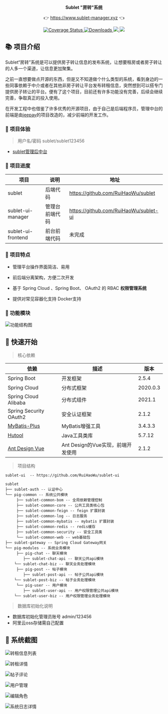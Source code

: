 
<p align="center">
	<strong>Sublet "房转"系统</strong>
</p>
<p align="center">
	👉 <a href="https://www.sublet-manager.xyz">https://www.sublet-manager.xyz</a> 👈
</p>

<p align="center">
    <a target="_blank" href="https://spring.io/projects/spring-cloud">
<img src="https://img.shields.io/badge/Spring%20Cloud-2020.0.3-yellow.svg" alt="Coverage Status">
	</a>
	<a target="_blank" href="https://spring.io/projects/spring-boot">
 <img src="https://img.shields.io/badge/Spring%20Boot-2.5.4-blue.svg" alt="Downloads">
	</a>
    <a target="_blank" href="https://www.oracle.com/java/technologies/javase/javase-jdk8-downloads.html">
		<img src="https://img.shields.io/badge/JDK-8+-green.svg" />
	</a>
	<a target="_blank" href="http://www.gnu.org/licenses/lgpl.html">
		<img src="https://img.shields.io/badge/license-LGPL--3.0-blue" />
	</a>
</p>

## 📚 项目介绍

Sublet“房转”系统是可以提供房子转让信息的发布系统，让想要租房或者房子转让的人多一个渠道，让信息更加聚集。

之前一直想要做点开源的东西，但是又不知道做个什么类型的系统，看到身边的一些同事依赖于中介或者在其他非房子转让平台发布转租信息，突然想到可以搭专门提供房子转让的平台。便有了这个项目，目前还有许多功能没有完善，后续会继续完善，争取真正的投入使用。

在开发工程中也借鉴了许多优秀的开源项目，由于自己是后端程序员，管理中台的前端是由[jeepay](https://github.com/jeequan/jeepay-ui)的项目改造的，减少前端的开发工作。

### 🍟 项目体验

> 用户名/密码  sublet/sublet123456

- [sublet管理后中台](https://www.sublet-manager.xyz)

### **🥪 项目进度**

| 项目               | 说明           | 地址                                  |
| ------------------ | -------------- | ------------------------------------- |
| sublet             | 后端代码       | https://github.com/RuiHaoWu/sublet    |
| sublet-ui-manager  | 管理台前端代码 | https://github.com/RuiHaoWu/sublet-ui |
| sublet-ui-frontend | 前台前端代码   | 未完成                                |

### 🍎 项目特点

- 管理平台操作界面简洁、易用
- 前后端分离架构，方便二次开发

- 基于 Spring Cloud  、Spring Boot、 OAuth2 的 RBAC **权限管理系统**
- 提供对常见容器化支持 Docker支持

###  🍿 功能模块

![功能结构图](http://xmcnhol.oss-cn-shenzhen.aliyuncs.com/2021-12-28/ce93113c85f14a7389f4487600770160.png)

## 🥞 快速开始

> 核心依赖

| 依赖                                                         | 描述                              | 版本     |
| ------------------------------------------------------------ | --------------------------------- | -------- |
| Spring Boot                                                  | 开发框架                          | 2.5.4    |
| Spring Cloud                                                 | 分布式框架                        | 2020.0.3 |
| Spring Cloud Alibaba                                         | 分布式组件                        | 2021.1   |
| Spring Security OAuth2                                       | 安全认证框架                      | 2.1.2    |
| [MyBatis-Plus](https://gitee.com/link?target=https%3A%2F%2Fmp.baomidou.com%2F) | MyBatis增强工具                   | 3.4.3.3  |
| [Hutool](https://gitee.com/link?target=https%3A%2F%2Fwww.hutool.cn%2F) | Java工具类库                      | 5.7.12   |
| [Ant Design Vue](https://gitee.com/link?target=https%3A%2F%2Fwww.antdv.com%2Fdocs%2Fvue%2Fintroduce-cn%2F) | Ant Design的Vue实现，前端开发使用 | 2.1.2    |

> 项目结构

```
sublet-ui  -- https://github.com/RuiHaoWu/sublet-ui

sublet
├── sublet-auth -- 认证中心
└── pig-common -- 系统公共模块
     ├── sublet-common-bom -- 全局依赖管理控制
     ├── sublet-common-core -- 公共工具类核心包
     ├── sublet-common-feign -- feign 扩展封装
     ├── sublet-common-log -- 日志服务
     ├── sublet-common-mybatis -- mybatis 扩展封装
     ├── sublet-common-redis -- redis缓存
     ├── sublet-common-security -- 安全工具类
     └── sublet-common-web -- web基础包
├── sublet-gateway -- Spring Cloud Gateway网关
└── pig-modules -- 系统业务模块
     ├── pig-chat -- 聊天模块
     	├── sublet-chat-api -- 聊天公共api模块
	└── sublet-chat-biz -- 聊天业务处理模块
     ├── pig-post -- 帖子模块
     	├── sublet-post-api -- 帖子公共api模块
	└── sublet-post-biz -- 帖子业务处理模块
     └── pig-user -- 用户模块
     	├── sublet-user-api -- 用户权限管理公共api模块
	└── sublet-user-biz -- 用户权限管理业务处理模块
```

> 数据库初始化说明

- 数据库初始化管理员账号 admin/123456
- 阿里云oss存储需自己配置

## 🍯 系统截图

![转租信息列表](http://xmcnhol.oss-cn-shenzhen.aliyuncs.com/2021-12-28/26b4b8e12552450fbc61606b7034a532.png)

![转租详情](http://xmcnhol.oss-cn-shenzhen.aliyuncs.com/2021-12-28/1ae5189a43cf401dbd113b29cb17819b.png)

![帖子评论](http://xmcnhol.oss-cn-shenzhen.aliyuncs.com/2021-12-28/705da3f2fb474880992a18fd2b6e7765.png)

![用户管理](http://xmcnhol.oss-cn-shenzhen.aliyuncs.com/2021-12-28/085bb5be6cd74446b36b663ddea042aa.png)

![编辑角色](http://xmcnhol.oss-cn-shenzhen.aliyuncs.com/2021-12-28/62f4492bdefb449c8c0546d19c57c0cd.png)

![系统日志详情](http://xmcnhol.oss-cn-shenzhen.aliyuncs.com/2021-12-28/a76ac71f74cf4f529b699534d8f2a157.png)


